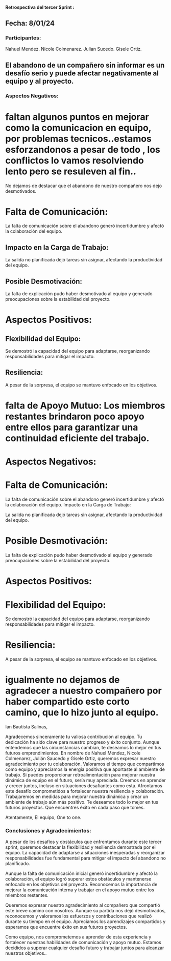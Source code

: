  #### Retrospectiva del tercer Sprint :

## Fecha: 8/01/24

### Participantes:
Nahuel Mendez.
Nicole Colmenarez.
Julian Sucedo.
Gisele Ortiz.



 ## El abandono de un compañero sin informar es un desafío serio y puede afectar negativamente al equipo y al proyecto.
 ###   Aspectos Negativos:	

# faltan algunos puntos en mejorar como la comunicacion en equipo, por problemas tecnicos..estamos esforzandonos a pesar de todo , los conflictos lo vamos resolviendo lento pero se resuleven al fin.. 

No dejamos de destacar que el abandono de nuestro compañero nos dejo desmotivados.

 # Falta de Comunicación: 

 La falta de comunicación sobre el abandono generó incertidumbre y afectó la colaboración del equipo.

## Impacto en la Carga de Trabajo:

  La salida no planificada dejó tareas sin asignar, afectando la productividad del equipo.

## Posible Desmotivación: 

La falta de explicación pudo haber desmotivado al equipo y generado preocupaciones sobre la estabilidad del proyecto.

# Aspectos Positivos:

## Flexibilidad del Equipo:

 Se demostró la capacidad del equipo para adaptarse, reorganizando responsabilidades para mitigar el impacto.

## Resiliencia:
 A pesar de la sorpresa, el equipo se mantuvo enfocado en los objetivos.

 # falta de Apoyo Mutuo:  Los miembros restantes brindaron  poco apoyo entre ellos para garantizar una continuidad eficiente del trabajo.

 # Aspectos Negativos:	

# Falta de Comunicación: 

La falta de comunicación sobre el abandono generó incertidumbre y afectó la colaboración del equipo.
Impacto en la Carga de Trabajo:

 La salida no planificada dejó tareas sin asignar, afectando la productividad del equipo.

# Posible Desmotivación: 

La falta de explicación pudo haber desmotivado al equipo y generado preocupaciones sobre la estabilidad del proyecto.

# Aspectos Positivos:

# Flexibilidad del Equipo:

 Se demostró la capacidad del equipo para adaptarse, reorganizando responsabilidades para mitigar el impacto.

# Resiliencia:

 A pesar de la sorpresa, el equipo se mantuvo enfocado en los objetivos.

 # igualmente no dejamos de agradecer a nuestro compañero por haber compartido este corto camino, que lo hizo junto al equipo.



Ian  Bautista Salinas,


Agradecemos sinceramente tu valiosa contribución al equipo. Tu dedicación ha sido clave para nuestro progreso y éxito conjunto. Aunque entendemos que las circunstancias cambian, te deseamos lo mejor en tus futuros emprendimientos.
En nombre de Nahuel Méndez, Nicole Colmenarez, Julián Saucedo y Gisele Ortiz, queremos expresar nuestro agradecimiento por tu colaboración. Valoramos el tiempo que compartimos como equipo y apreciamos la energía positiva que aportaste al ambiente de trabajo.
Si puedes proporcionar retroalimentación para mejorar nuestra dinámica de equipo en el futuro, sería muy apreciada. Creemos en aprender y crecer juntos, incluso en situaciones desafiantes como esta. 
Afrontamos este desafío comprometidos a fortalecer nuestra resiliencia y colaboración. Trabajaremos en medidas para mejorar nuestra dinámica y crear un ambiente de trabajo aún más positivo.
Te deseamos todo lo mejor en tus futuros proyectos. Que encuentres éxito en cada paso que tomes.

Atentamente,
El equipo, One to one.

### Conclusiones y Agradecimientos:
A pesar de los desafíos y obstáculos que enfrentamos durante este tercer sprint, queremos destacar la flexibilidad y resiliencia demostrada por el equipo. La capacidad de adaptarse a situaciones inesperadas y reorganizar responsabilidades fue fundamental para mitigar el impacto del abandono no planificado.

Aunque la falta de comunicación inicial generó incertidumbre y afectó la colaboración, el equipo logró superar estos obstáculos y mantenerse enfocado en los objetivos del proyecto. Reconocemos la importancia de mejorar la comunicación interna y trabajar en el apoyo mutuo entre los miembros restantes.

Queremos expresar nuestro agradecimiento al compañero que compartió este breve camino con nosotros. Aunque su partida nos dejó desmotivados, reconocemos y valoramos los esfuerzos y contribuciones que realizó durante su tiempo en el equipo. Apreciamos los aprendizajes compartidos y esperamos que encuentre éxito en sus futuros proyectos.

Como equipo, nos comprometemos a aprender de esta experiencia y fortalecer nuestras habilidades de comunicación y apoyo mutuo. Estamos decididos a superar cualquier desafío futuro y trabajar juntos para alcanzar nuestros objetivos..